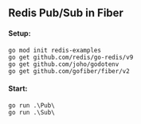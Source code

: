 ## Redis Pub/Sub in Fiber

#### Setup:

```
go mod init redis-examples
go get github.com/redis/go-redis/v9
go get github.com/joho/godotenv
go get github.com/gofiber/fiber/v2
```

#### Start:

```
go run .\Pub\
go run .\Sub\
```
